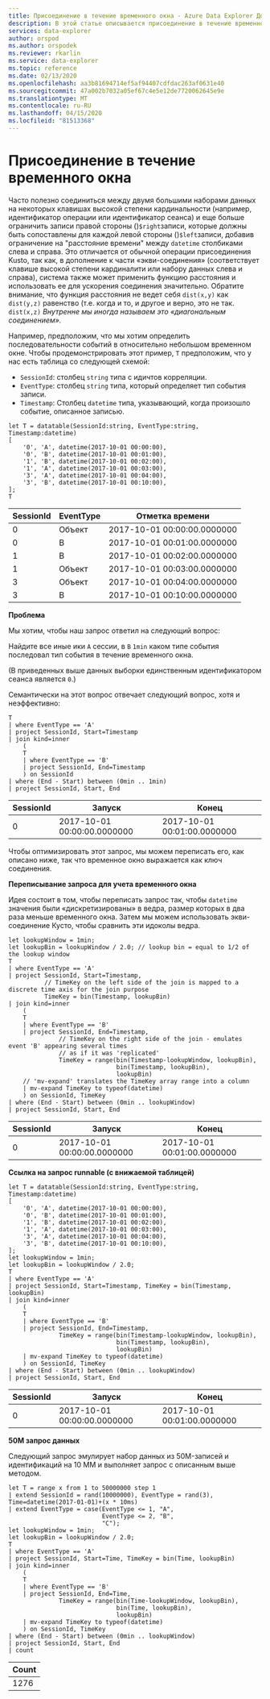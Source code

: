 ```yaml
---
title: Присоединение в течение временного окна - Azure Data Explorer Документы Майкрософт
description: В этой статье описывается присоединение в течение временного окна в Azure Data Explorer.
services: data-explorer
author: orspod
ms.author: orspodek
ms.reviewer: rkarlin
ms.service: data-explorer
ms.topic: reference
ms.date: 02/13/2020
ms.openlocfilehash: aa3b81694714ef5af94407cdfdac263af0631e40
ms.sourcegitcommit: 47a002b7032a05ef67c4e5e12de7720062645e9e
ms.translationtype: MT
ms.contentlocale: ru-RU
ms.lasthandoff: 04/15/2020
ms.locfileid: "81513368"
---
```

# <a name="joining-within-time-window"></a>Присоединение в течение временного окна

Часто полезно соединиться между двумя большими наборами данных на некоторых клавишах высокой степени кардинальности (например, идентификатор операции или идентификатор сеанса) и еще больше ограничить записи правой стороны ()`$right`записи, которые должны быть сопоставлены для каждой левой стороны ()`$left`записи, добавив ограничение на "расстояние времени" между `datetime` столбиками слева и справа. Это отличается от обычной операции присоединения Kusto, так как, в дополнение к части «экви-соединения» (соответствует клавише высокой степени кардиналити или набору данных слева и справа), система также может применить функцию расстояния и использовать ее для ускорения соединения значительно. Обратите внимание, что функция расстояния не ведет себя `dist(x,y)` как `dist(y,z)` равенство (т.е. когда и то, и другое и верно, это не так. `dist(x,z)` *Внутренне мы иногда называем это «диагональным соединением».*

Например, предположим, что мы хотим определить последовательности событий в относительно небольшом временном окне. Чтобы продемонстрировать этот пример, `T` предположим, что у нас есть таблица со следующей схемой:

- `SessionId`: столбец `string` типа с идичтов корреляции.
- `EventType`: столбец `string` типа, который определяет тип события записи.
- `Timestamp`: Столбец `datetime` типа, указывающий, когда произошло событие, описанное записью.

```kusto
let T = datatable(SessionId:string, EventType:string, Timestamp:datetime)
[
    '0', 'A', datetime(2017-10-01 00:00:00),
    '0', 'B', datetime(2017-10-01 00:01:00),
    '1', 'B', datetime(2017-10-01 00:02:00),
    '1', 'A', datetime(2017-10-01 00:03:00),
    '3', 'A', datetime(2017-10-01 00:04:00),
    '3', 'B', datetime(2017-10-01 00:10:00),
];
T
```

|SessionId|EventType|Отметка времени|
|---|---|---|
|0|Объект|2017-10-01 00:00:00.0000000|
|0|B|2017-10-01 00:01:00.0000000|
|1|B|2017-10-01 00:02:00.0000000|
|1|Объект|2017-10-01 00:03:00.0000000|
|3|Объект|2017-10-01 00:04:00.0000000|
|3|B|2017-10-01 00:10:00.0000000|


**Проблема**

Мы хотим, чтобы наш запрос ответил на следующий вопрос:

   Найдите все иные ики `A` сессии, в `B` `1min` каком типе события последовал тип события в течение временного окна.

(В приведенных выше данных выборки единственным идентификатором сеанса является `0`.)

Семантически на этот вопрос отвечает следующий вопрос, хотя и неэффективно:

```kusto
T 
| where EventType == 'A'
| project SessionId, Start=Timestamp
| join kind=inner
    (
    T 
    | where EventType == 'B'
    | project SessionId, End=Timestamp
    ) on SessionId
| where (End - Start) between (0min .. 1min)
| project SessionId, Start, End 

```

|SessionId|Запуск|Конец|
|---|---|---|
|0|2017-10-01 00:00:00.0000000|2017-10-01 00:01:00.0000000|

Чтобы оптимизировать этот запрос, мы можем переписать его, как описано ниже, так что временное окно выражается как ключ соединения.

**Переписывание запроса для учета временного окна**

Идея состоит в том, чтобы переписать запрос так, чтобы `datetime` значения были «дискретизированы» в ведра, размер которых в два раза меньше временного окна.
Затем мы можем использовать экви-соединение Кусто, чтобы сравнить эти идоколы ведра.

```kusto
let lookupWindow = 1min;
let lookupBin = lookupWindow / 2.0; // lookup bin = equal to 1/2 of the lookup window
T 
| where EventType == 'A'
| project SessionId, Start=Timestamp,
          // TimeKey on the left side of the join is mapped to a discrete time axis for the join purpose
          TimeKey = bin(Timestamp, lookupBin)
| join kind=inner
    (
    T 
    | where EventType == 'B'
    | project SessionId, End=Timestamp,
              // TimeKey on the right side of the join - emulates event 'B' appearing several times
              // as if it was 'replicated'
              TimeKey = range(bin(Timestamp-lookupWindow, lookupBin),
                              bin(Timestamp, lookupBin),
                              lookupBin)
    // 'mv-expand' translates the TimeKey array range into a column
    | mv-expand TimeKey to typeof(datetime)
    ) on SessionId, TimeKey 
| where (End - Start) between (0min .. lookupWindow)
| project SessionId, Start, End 
```

|SessionId|Запуск|Конец|
|---|---|---|
|0|2017-10-01 00:00:00.0000000|2017-10-01 00:01:00.0000000|


**Ссылка на запрос runnable (с внижаемой таблицей)**

```kusto
let T = datatable(SessionId:string, EventType:string, Timestamp:datetime)
[
    '0', 'A', datetime(2017-10-01 00:00:00),
    '0', 'B', datetime(2017-10-01 00:01:00),
    '1', 'B', datetime(2017-10-01 00:02:00),
    '1', 'A', datetime(2017-10-01 00:03:00),
    '3', 'A', datetime(2017-10-01 00:04:00),
    '3', 'B', datetime(2017-10-01 00:10:00),
];
let lookupWindow = 1min;
let lookupBin = lookupWindow / 2.0;
T 
| where EventType == 'A'
| project SessionId, Start=Timestamp, TimeKey = bin(Timestamp, lookupBin)
| join kind=inner
    (
    T 
    | where EventType == 'B'
    | project SessionId, End=Timestamp,
              TimeKey = range(bin(Timestamp-lookupWindow, lookupBin),
                              bin(Timestamp, lookupBin),
                              lookupBin)
    | mv-expand TimeKey to typeof(datetime)
    ) on SessionId, TimeKey 
| where (End - Start) between (0min .. lookupWindow)
| project SessionId, Start, End 
```

|SessionId|Запуск|Конец|
|---|---|---|
|0|2017-10-01 00:00:00.0000000|2017-10-01 00:01:00.0000000|


**50M запрос данных**

Следующий запрос эмулирует набор данных из 50M-записей и идентификаций на 10 ММ и выполняет запрос с описанным выше методом.

```kusto
let T = range x from 1 to 50000000 step 1
| extend SessionId = rand(10000000), EventType = rand(3), Time=datetime(2017-01-01)+(x * 10ms)
| extend EventType = case(EventType <= 1, "A",
                          EventType <= 2, "B",
                          "C");
let lookupWindow = 1min;
let lookupBin = lookupWindow / 2.0;
T 
| where EventType == 'A'
| project SessionId, Start=Time, TimeKey = bin(Time, lookupBin)
| join kind=inner
    (
    T 
    | where EventType == 'B'
    | project SessionId, End=Time, 
              TimeKey = range(bin(Time-lookupWindow, lookupBin), 
                              bin(Time, lookupBin),
                              lookupBin)
    | mv-expand TimeKey to typeof(datetime)
    ) on SessionId, TimeKey 
| where (End - Start) between (0min .. lookupWindow)
| project SessionId, Start, End 
| count 
```

|Count|
|---|
|1276|